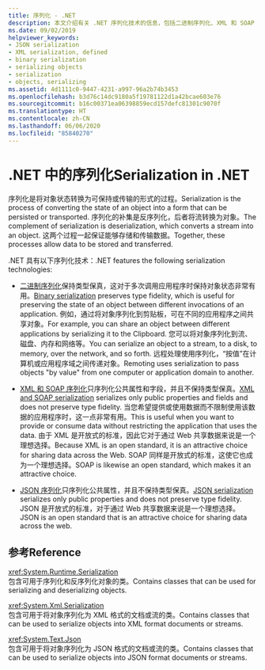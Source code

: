 ```yaml
---
title: 序列化 - .NET
description: 本文介绍有关 .NET 序列化技术的信息，包括二进制序列化、XML 和 SOAP 序列化以及 JSON 序列化。
ms.date: 09/02/2019
helpviewer_keywords:
- JSON serialization
- XML serialization, defined
- binary serialization
- serializing objects
- serialization
- objects, serializing
ms.assetid: 4d1111c0-9447-4231-a997-96a2b74b3453
ms.openlocfilehash: b3d76c14dc9180a5f19781122d1a42bcae603e76
ms.sourcegitcommit: b16c00371ea06398859ecd157defc81301c9070f
ms.translationtype: HT
ms.contentlocale: zh-CN
ms.lasthandoff: 06/06/2020
ms.locfileid: "85840270"
---
```

# <a name="serialization-in-net"></a><span data-ttu-id="f520c-103">.NET 中的序列化</span><span class="sxs-lookup"><span data-stu-id="f520c-103">Serialization in .NET</span></span>

<span data-ttu-id="f520c-104">序列化是将对象状态转换为可保持或传输的形式的过程。</span><span class="sxs-lookup"><span data-stu-id="f520c-104">Serialization is the process of converting the state of an object into a form that can be persisted or transported.</span></span> <span data-ttu-id="f520c-105">序列化的补集是反序列化，后者将流转换为对象。</span><span class="sxs-lookup"><span data-stu-id="f520c-105">The complement of serialization is deserialization, which converts a stream into an object.</span></span> <span data-ttu-id="f520c-106">这两个过程一起保证能够存储和传输数据。</span><span class="sxs-lookup"><span data-stu-id="f520c-106">Together, these processes allow data to be stored and transferred.</span></span>  
  
<span data-ttu-id="f520c-107">.NET 具有以下序列化技术：</span><span class="sxs-lookup"><span data-stu-id="f520c-107">.NET features the following serialization technologies:</span></span>  
  
- <span data-ttu-id="f520c-108">[二进制序列化](binary-serialization.md)保持类型保真，这对于多次调用应用程序时保持对象状态非常有用。</span><span class="sxs-lookup"><span data-stu-id="f520c-108">[Binary serialization](binary-serialization.md) preserves type fidelity, which is useful for preserving the state of an object between different invocations of an application.</span></span> <span data-ttu-id="f520c-109">例如，通过将对象序列化到剪贴板，可在不同的应用程序之间共享对象。</span><span class="sxs-lookup"><span data-stu-id="f520c-109">For example, you can share an object between different applications by serializing it to the Clipboard.</span></span> <span data-ttu-id="f520c-110">您可以将对象序列化到流、磁盘、内存和网络等。</span><span class="sxs-lookup"><span data-stu-id="f520c-110">You can serialize an object to a stream, to a disk, to memory, over the network, and so forth.</span></span> <span data-ttu-id="f520c-111">远程处理使用序列化，“按值”在计算机或应用程序域之间传递对象。</span><span class="sxs-lookup"><span data-stu-id="f520c-111">Remoting uses serialization to pass objects "by value" from one computer or application domain to another.</span></span>  
  
- <span data-ttu-id="f520c-112">[XML 和 SOAP 序列化](xml-and-soap-serialization.md)只序列化公共属性和字段，并且不保持类型保真。</span><span class="sxs-lookup"><span data-stu-id="f520c-112">[XML and SOAP serialization](xml-and-soap-serialization.md) serializes only public properties and fields and does not preserve type fidelity.</span></span> <span data-ttu-id="f520c-113">当您希望提供或使用数据而不限制使用该数据的应用程序时，这一点非常有用。</span><span class="sxs-lookup"><span data-stu-id="f520c-113">This is useful when you want to provide or consume data without restricting the application that uses the data.</span></span> <span data-ttu-id="f520c-114">由于 XML 是开放式的标准，因此它对于通过 Web 共享数据来说是一个理想选择。</span><span class="sxs-lookup"><span data-stu-id="f520c-114">Because XML is an open standard, it is an attractive choice for sharing data across the Web.</span></span> <span data-ttu-id="f520c-115">SOAP 同样是开放式的标准，这使它也成为一个理想选择。</span><span class="sxs-lookup"><span data-stu-id="f520c-115">SOAP is likewise an open standard, which makes it an attractive choice.</span></span>  
  
- <span data-ttu-id="f520c-116">[JSON 序列化](system-text-json-overview.md)只序列化公共属性，并且不保持类型保真。</span><span class="sxs-lookup"><span data-stu-id="f520c-116">[JSON serialization](system-text-json-overview.md) serializes only public properties and does not preserve type fidelity.</span></span> <span data-ttu-id="f520c-117">JSON 是开放式的标准，对于通过 Web 共享数据来说是一个理想选择。</span><span class="sxs-lookup"><span data-stu-id="f520c-117">JSON is an open standard that is an attractive choice for sharing data across the web.</span></span>

## <a name="reference"></a><span data-ttu-id="f520c-118">参考</span><span class="sxs-lookup"><span data-stu-id="f520c-118">Reference</span></span>

<xref:System.Runtime.Serialization>  
<span data-ttu-id="f520c-119">包含可用于序列化和反序列化对象的类。</span><span class="sxs-lookup"><span data-stu-id="f520c-119">Contains classes that can be used for serializing and deserializing objects.</span></span>
  
<xref:System.Xml.Serialization>  
<span data-ttu-id="f520c-120">包含可用于将对象序列化为 XML 格式的文档或流的类。</span><span class="sxs-lookup"><span data-stu-id="f520c-120">Contains classes that can be used to serialize objects into XML format documents or streams.</span></span>

<xref:System.Text.Json>  
<span data-ttu-id="f520c-121">包含可用于将对象序列化为 JSON 格式的文档或流的类。</span><span class="sxs-lookup"><span data-stu-id="f520c-121">Contains classes that can be used to serialize objects into JSON format documents or streams.</span></span>
